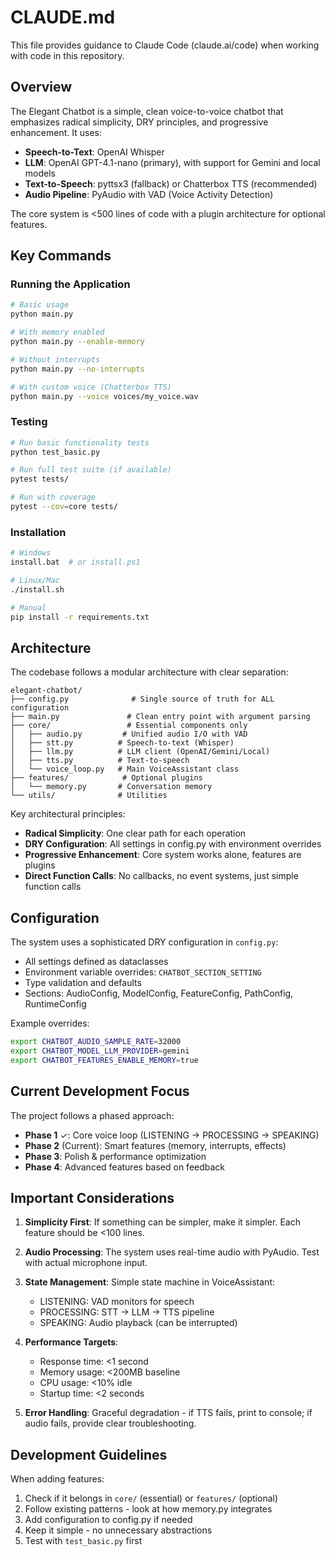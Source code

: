 # CLAUDE.md

This file provides guidance to Claude Code (claude.ai/code) when working with code in this repository.

## Overview

The Elegant Chatbot is a simple, clean voice-to-voice chatbot that emphasizes radical simplicity, DRY principles, and progressive enhancement. It uses:
- **Speech-to-Text**: OpenAI Whisper
- **LLM**: OpenAI GPT-4.1-nano (primary), with support for Gemini and local models
- **Text-to-Speech**: pyttsx3 (fallback) or Chatterbox TTS (recommended)
- **Audio Pipeline**: PyAudio with VAD (Voice Activity Detection)

The core system is <500 lines of code with a plugin architecture for optional features.

## Key Commands

### Running the Application
```bash
# Basic usage
python main.py

# With memory enabled
python main.py --enable-memory

# Without interrupts
python main.py --no-interrupts

# With custom voice (Chatterbox TTS)
python main.py --voice voices/my_voice.wav
```

### Testing
```bash
# Run basic functionality tests
python test_basic.py

# Run full test suite (if available)
pytest tests/

# Run with coverage
pytest --cov=core tests/
```

### Installation
```bash
# Windows
install.bat  # or install.ps1

# Linux/Mac
./install.sh

# Manual
pip install -r requirements.txt
```

## Architecture

The codebase follows a modular architecture with clear separation:

```
elegant-chatbot/
├── config.py              # Single source of truth for ALL configuration
├── main.py               # Clean entry point with argument parsing
├── core/                 # Essential components only
│   ├── audio.py         # Unified audio I/O with VAD
│   ├── stt.py          # Speech-to-text (Whisper)
│   ├── llm.py          # LLM client (OpenAI/Gemini/Local)
│   ├── tts.py          # Text-to-speech
│   └── voice_loop.py   # Main VoiceAssistant class
├── features/            # Optional plugins
│   └── memory.py       # Conversation memory
└── utils/              # Utilities
```

Key architectural principles:
- **Radical Simplicity**: One clear path for each operation
- **DRY Configuration**: All settings in config.py with environment overrides
- **Progressive Enhancement**: Core system works alone, features are plugins
- **Direct Function Calls**: No callbacks, no event systems, just simple function calls

## Configuration

The system uses a sophisticated DRY configuration in `config.py`:
- All settings defined as dataclasses
- Environment variable overrides: `CHATBOT_SECTION_SETTING`
- Type validation and defaults
- Sections: AudioConfig, ModelConfig, FeatureConfig, PathConfig, RuntimeConfig

Example overrides:
```bash
export CHATBOT_AUDIO_SAMPLE_RATE=32000
export CHATBOT_MODEL_LLM_PROVIDER=gemini
export CHATBOT_FEATURES_ENABLE_MEMORY=true
```

## Current Development Focus

The project follows a phased approach:
- **Phase 1** ✓: Core voice loop (LISTENING → PROCESSING → SPEAKING)
- **Phase 2** (Current): Smart features (memory, interrupts, effects)
- **Phase 3**: Polish & performance optimization
- **Phase 4**: Advanced features based on feedback

## Important Considerations

1. **Simplicity First**: If something can be simpler, make it simpler. Each feature should be <100 lines.

2. **Audio Processing**: The system uses real-time audio with PyAudio. Test with actual microphone input.

3. **State Management**: Simple state machine in VoiceAssistant:
   - LISTENING: VAD monitors for speech
   - PROCESSING: STT → LLM → TTS pipeline
   - SPEAKING: Audio playback (can be interrupted)

4. **Performance Targets**:
   - Response time: <1 second
   - Memory usage: <200MB baseline
   - CPU usage: <10% idle
   - Startup time: <2 seconds

5. **Error Handling**: Graceful degradation - if TTS fails, print to console; if audio fails, provide clear troubleshooting.

## Development Guidelines

When adding features:
1. Check if it belongs in `core/` (essential) or `features/` (optional)
2. Follow existing patterns - look at how memory.py integrates
3. Add configuration to config.py if needed
4. Keep it simple - no unnecessary abstractions
5. Test with `test_basic.py` first